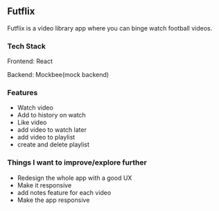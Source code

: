 ## Futflix

Futflix is a video library app where you can binge watch football videos.

### [](https://github.com/suryxks/futFlix#tech-stack)Tech Stack

Frontend: React

Backend: Mockbee(mock backend)

### [](https://github.com/suryxks/futFlix#features)Features

-   Watch video
-   Add to history on watch
-   Like video
-   add video to watch later
-   add video to playlist
-   create and delete playlist


### [](https://github.com/suryxks/Socially#things-i-want-to-improveexplore-further)[](https://github.com/suryxks/Socially#things-i-want-to-improveexplore-further)Things I want to improve/explore further

-   Redesign the whole app with a good UX
-   Make it responsive 
-   add notes feature for each video
-   Make the app responsive
